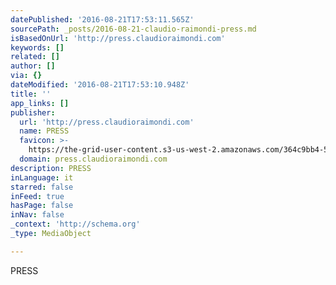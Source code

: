 ```yaml
---
datePublished: '2016-08-21T17:53:11.565Z'
sourcePath: _posts/2016-08-21-claudio-raimondi-press.md
isBasedOnUrl: 'http://press.claudioraimondi.com'
keywords: []
related: []
author: []
via: {}
dateModified: '2016-08-21T17:53:10.948Z'
title: ''
app_links: []
publisher:
  url: 'http://press.claudioraimondi.com'
  name: PRESS
  favicon: >-
    https://the-grid-user-content.s3-us-west-2.amazonaws.com/364c9bb4-58ec-447b-81c5-76115659f0dd.jpg
  domain: press.claudioraimondi.com
description: PRESS
inLanguage: it
starred: false
inFeed: true
hasPage: false
inNav: false
_context: 'http://schema.org'
_type: MediaObject

---
```

PRESS